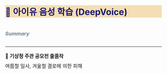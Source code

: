 # <p style="color:midnightblue;background-color:wheat;">📢 아이유 음성 학습 (DeepVoice)

### <p style="line-height:3; color:slategrey;"> ***Summary***</p> 

* * *
<span style="font-size:1rem; line-height:2;">**🎤 기상청 주관 공모전 출품작**<br>여름철 일사, 겨울철 결로에 의한 피해</span>

<br>
<br>